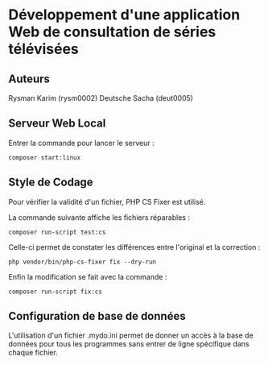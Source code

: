 # Développement d'une application Web de consultation de séries télévisées

## Auteurs
Rysman Karim (rysm0002)
Deutsche Sacha (deut0005)

## Serveur Web Local

Entrer la commande pour lancer le serveur :
```shell
composer start:linux
```


## Style de Codage

Pour vérifier la validité d'un fichier, PHP CS Fixer est utilisé.

La commande suivante affiche les fichiers réparables :
```shell
composer run-script test:cs
```

Celle-ci permet de constater les différences entre l'original et la correction :
```shell
php vendor/bin/php-cs-fixer fix --dry-run
```

Enfin la modification se fait avec la commande :
```shell
composer run-script fix:cs
```

## Configuration de base de données

L'utilisation d'un fichier .mydo.ini permet de donner un accès à la base de données
pour tous les programmes sans entrer de ligne spécifique dans chaque fichier.